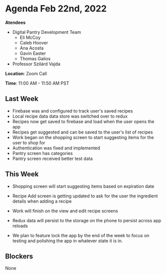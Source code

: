 # Agenda Feb 22nd, 2022

**Atendees** 
- Digital Pantry Development Team
  - Eli McCoy
  - Caleb Hoover
  - Ana Acosta
  - Gavin Easter
  - Thomas Galios
- Professor Szilárd Vajda

**Location**: Zoom Call

**Time**: 11:00 AM - 11:50 AM PST

## Last Week

- Firebase was and configured to track user's saved recipes
- Local recipe data data store was switched over to redux
- Recipes now get saved to firebase and load when the user opens the app
- Recipes get suggested and can be saved to the user's list of recipes
- Work began on the shopping screen to start suggesting items for the user to shop for
- Authentication was fixed and implemented
- Pantry screen has categories
- Pantry screen received better test data

## This Week

- Shopping screen will start suggesting items based on expiration date
- Recipe Add screen is getting updated to ask for the user the ingredient details when adding a recipe
- Work will finish on the view and edit recipe screens
- Redux data will persist to the storage on the phone to persist across app reloads

- We plan to feature lock the app by the end of the week to focus on testing and polishing the app in whatever state it is in.

## Blockers

None